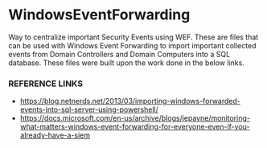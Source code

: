 # WindowsEventForwarding
Way to centralize important Security Events using WEF. 
These are files that can be used with Windows Event Forwarding to import important collected events from Domain Controllers and Domain Computers into a SQL database.
These files were built upon the work done in the below links.

### REFERENCE LINKS
- https://blog.netnerds.net/2013/03/importing-windows-forwarded-events-into-sql-server-using-powershell/
- https://docs.microsoft.com/en-us/archive/blogs/jepayne/monitoring-what-matters-windows-event-forwarding-for-everyone-even-if-you-already-have-a-siem
